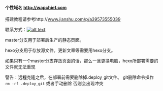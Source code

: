 

#### 个性域名 http://wapchief.com

搭建教程请参考http://www.jianshu.com/p/a39573555039

联系方式：[![alt text](http://rescdn.qqmail.com/zh_CN/htmledition/images/function/qm_open/ico_mailme_02.png)](http://mail.qq.com/cgi-bin/qm_share?t=qm_mailme&email=zLutvK_kpamqjL294q_joQ)

master分支用于部署后生产的静态页面。

hexo分支用于存放源文件，更新文章等需要用hexo分支。

如果只有一个master分支存放页面的话，那么一旦更换电脑，hexo所部署需要的文件就无法重现

警告：远程克隆之后，在部署前需要删除掉.deploy_git文件。
git删除命令操作  
``rm -rf .deploy_git``
或者手动删除
否则会出现冲突

